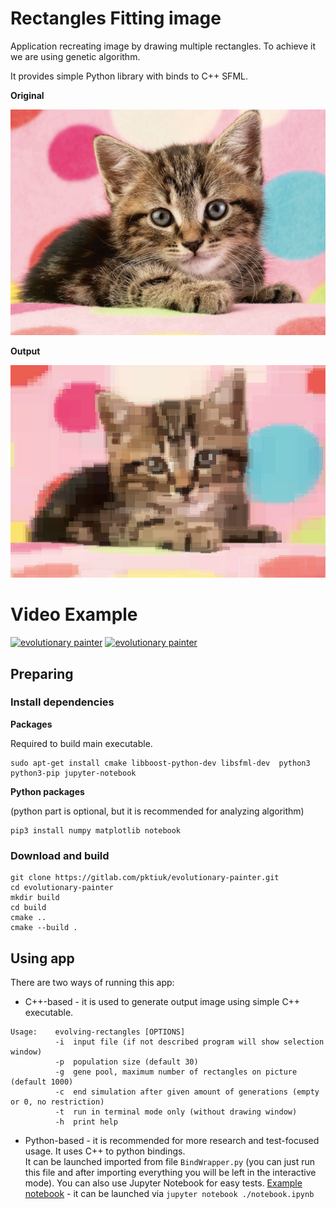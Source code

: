 # Rectangles Fitting image
Application recreating image by drawing multiple rectangles. To achieve it we are using genetic algorithm.

It provides simple Python library with binds to C++ SFML.

**Original**

![](./kitty.jpg)

**Output**

![](./generated_kitty.png)

# Video Example


[![evolutionary painter](https://img.youtube.com/vi/DsNYq7b73DI/0.jpg)](https://youtu.be/DsNYq7b73DI "Evolutionary painter")    [![evolutionary painter](https://img.youtube.com/vi/0qqEcbKRsoQ/0.jpg)](https://youtu.be/0qqEcbKRsoQ "Evolutionary painter")

## Preparing

### Install dependencies

**Packages**

Required to build main executable.
```
sudo apt-get install cmake libboost-python-dev libsfml-dev  python3 python3-pip jupyter-notebook
```

**Python packages**

(python part is optional, but it is recommended for analyzing algorithm)
```
pip3 install numpy matplotlib notebook
```

### Download and build
```
git clone https://gitlab.com/pktiuk/evolutionary-painter.git
cd evolutionary-painter
mkdir build
cd build
cmake ..
cmake --build .
```

## Using app

There are two ways of running this app:
- C++-based - it is used to generate output image using simple C++ executable.
```
Usage:    evolving-rectangles [OPTIONS]
          -i  input file (if not described program will show selection window)
          -p  population size (default 30)
          -g  gene pool, maximum number of rectangles on picture (default 1000)
          -c  end simulation after given amount of generations (empty or 0, no restriction)
          -t  run in terminal mode only (without drawing window)
          -h  print help
```
- Python-based - it is recommended for more research and test-focused usage. It uses C++ to python bindings.  
It can be launched imported from file `BindWrapper.py` (you can just run this file and after importing everything you will be left in the interactive mode).
You can also use Jupyter Notebook for easy tests. [Example notebook](./notebook.ipynb) - it can be launched via `jupyter notebook ./notebook.ipynb`
